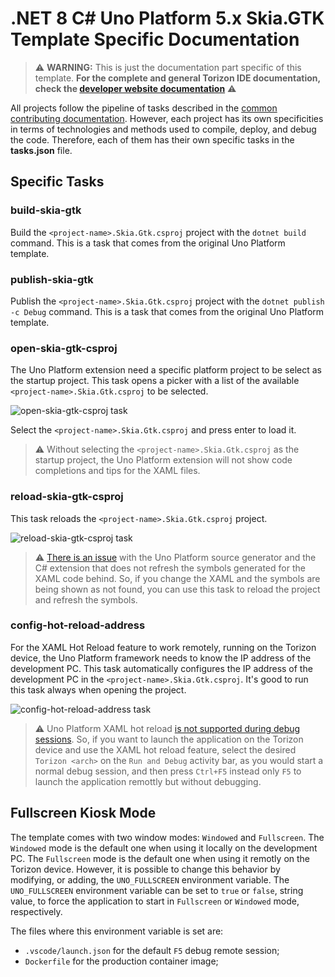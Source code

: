 # .NET 8 C# Uno Platform 5.x Skia.GTK Template Specific Documentation


> ⚠️ **WARNING:**  This is just the documentation part specific of this template. **For the complete and general Torizon IDE documentation, check the [developer website documentation](https://developer.toradex.com/torizon/application-development/ide-extension/)** ⚠️

All projects follow the pipeline of tasks described in the [common contributing documentation](https://github.com/toradex/vscode-torizon-templates/blob/bookworm/CONTRIBUTING.md#contributing-templates). However, each project has its own specificities in terms of technologies and methods used to compile, deploy, and debug the code. Therefore, each of them has their own specific tasks in the **tasks.json** file.

## Specific Tasks

### build-skia-gtk

Build the `<project-name>.Skia.Gtk.csproj` project with the `dotnet build` command. This is a task that comes from the original Uno Platform template.

### publish-skia-gtk

Publish the `<project-name>.Skia.Gtk.csproj` project with the `dotnet publish -c Debug` command. This is a task that comes from the original Uno Platform template.

### open-skia-gtk-csproj

The Uno Platform extension need a specific platform project to be select as the startup project. This task opens a picker with a list of the available `<project-name>.Skia.Gtk.csproj` to be selected.

![open-skia-gtk-csproj task](https://github.com/toradex/vscode-torizon-templates-documentation/blob/bookworm/dotnetUno5/open-skia-gtk-csproj.jpg?raw=true)

Select the `<project-name>.Skia.Gtk.csproj` and press enter to load it.

> ⚠️ Without selecting the `<project-name>.Skia.Gtk.csproj` as the startup project, the Uno Platform extension will not show code completions and tips for the XAML files.

### reload-skia-gtk-csproj

This task reloads the `<project-name>.Skia.Gtk.csproj` project.

![reload-skia-gtk-csproj task](https://github.com/toradex/vscode-torizon-templates-documentation/blob/bookworm/dotnetUno5/reload-skia-gtk-csproj.jpg?raw=true)

> ⚠️ [There is an issue](https://github.com/unoplatform/uno/issues/14710) with the Uno Platform source generator and the C# extension that does not refresh the symbols generated for the XAML code behind. So, if you change the XAML and the symbols are being shown as not found, you can use this task to reload the project and refresh the symbols.

### config-hot-reload-address

For the XAML Hot Reload feature to work remotely, running on the Torizon device, the Uno Platform framework needs to know the IP address of the development PC. This task automatically configures the IP address of the development PC in the `<project-name>.Skia.Gtk.csproj`. It's good to run this task always when opening the project.

![config-hot-reload-address task](https://github.com/toradex/vscode-torizon-templates-documentation/blob/bookworm/dotnetUno5/config-hot-reload-address.jpg?raw=true)

> ⚠️ Uno Platform XAML hot reload [is not supported during debug sessions](https://platform.uno/docs/articles/features/working-with-xaml-hot-reload.html?tabs=vscode%2Cskia#vs-code). So, if you want to launch the application on the Torizon device and use the XAML hot reload feature, select the desired `Torizon <arch>` on the `Run and Debug` activity bar, as you would start a normal debug session, and then press `Ctrl+F5` instead only `F5` to launch the application remottly but without debugging.

## Fullscreen Kiosk Mode

The template comes with two window modes: `Windowed` and `Fullscreen`. The `Windowed` mode is the default one when using it locally on the development PC. The `Fullscreen` mode is the default one when using it remotly on the Torizon device. However, it is possible to change this behavior by modifying, or adding, the `UNO_FULLSCREEN` environment variable. The `UNO_FULLSCREEN` environment variable can be set to `true` or `false`, string value, to force the application to start in `Fullscreen` or `Windowed` mode, respectively.

The files where this environment variable is set are:

- `.vscode/launch.json` for the default `F5` debug remote session;
- `Dockerfile` for the production container image;
